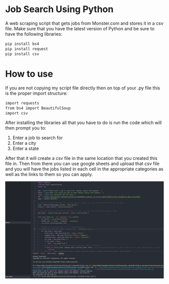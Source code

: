 # Job Search Using Python
A web scraping script that gets jobs from Monster.com and stores it in a csv file.
Make sure that you have the latest version of Python and be sure to have the following libraries:
```
pip install bs4
pip install request
pip install csv
```

# How to use
If you are not copying my script file directly then on 
top of your .py file this is the proper import structure:
```
import requests
from bs4 import BeautifulSoup
import csv
```
After installing the libraries all that you have to do is
run the code which will then prompt you to:

1. Enter a job to search for
2. Enter a city
3. Enter a state

After that it will create a csv file in the same location that you created this file in.
Then from there you can use google sheets and upload that csv file and you will have the jobs
listed in each cell in the appropriate categories as well as the links to them so you can apply.


![](p01.gif)
